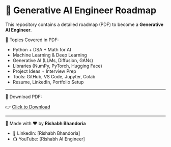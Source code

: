 # 🧠 Generative AI Engineer Roadmap 

This repository contains a detailed roadmap (PDF) to become a **Generative AI Engineer**.

📌 Topics Covered in PDF:
- Python + DSA + Math for AI
- Machine Learning & Deep Learning
- Generative AI (LLMs, Diffusion, GANs)
- Libraries (NumPy, PyTorch, Hugging Face)
- Project Ideas + Interview Prep
- Tools: GitHub, VS Code, Jupyter, Colab
- Resume, LinkedIn, Portfolio Setup

---

📂 Download PDF:

👉 [Click to Download](https://1drv.ms/b/c/ddd9613faf0ea806/EbLgc3sGhmFIoWeahKY7Mb0B04OrRgmcHNUGqYqc5HTUUQ?e=CuD57l)

---

📣 Made with ❤️ by **Rishabh Bhandoria**

- 🔗 LinkedIn: [Rishabh Bhandoria]
- 📺 YouTube: [Rishabh AI Engineer]

